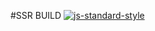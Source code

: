 #SSR BUILD
[![js-standard-style](https://cdn.rawgit.com/standard/standard/master/badge.svg)](http://standardjs.com)